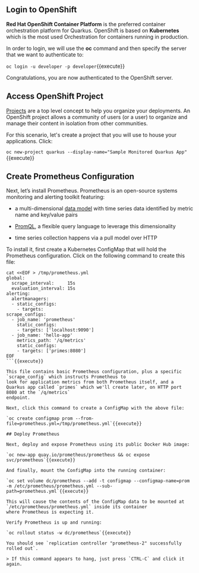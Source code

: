 ## Login to OpenShift

**Red Hat OpenShift Container Platform** is the preferred container orchestration platform for Quarkus. OpenShift is based on **Kubernetes** which is the most used Orchestration
for containers running in production.

In order to login, we will use the **oc** command and then specify the server that we
want to authenticate to:

`oc login -u developer -p developer`{{execute}}

Congratulations, you are now authenticated to the OpenShift server.

## Access OpenShift Project

[Projects](https://docs.openshift.com/container-platform/3.11/architecture/core_concepts/projects_and_users.html#projects)
are a top level concept to help you organize your deployments. An
OpenShift project allows a community of users (or a user) to organize and manage
their content in isolation from other communities.

For this scenario, let's create a project that you will use to house your applications. Click:

`oc new-project quarkus --display-name="Sample Monitored Quarkus App"`{{execute}}

## Create Prometheus Configuration

Next, let’s install Prometheus. Prometheus is an open-source systems monitoring and alerting toolkit featuring:

  - a multi-dimensional [data model](https://prometheus.io/docs/concepts/data_model/) with time series data identified by metric name and key/value pairs

  - [PromQL](https://prometheus.io/docs/prometheus/latest/querying/basics/), a flexible query language to leverage this dimensionality

  - time series collection happens via a pull model over HTTP

To install it, first create a Kubernetes ConfigMap that will hold the Prometheus configuration. Click on the following command to create this file:

```
cat <<EOF > /tmp/prometheus.yml
global:
  scrape_interval:     15s
  evaluation_interval: 15s
alerting:
  alertmanagers:
  - static_configs:
    - targets:
scrape_configs:
  - job_name: 'prometheus'
    static_configs:
    - targets: ['localhost:9090']
  - job_name: 'hello-app'
    metrics_path: '/q/metrics'
    static_configs:
    - targets: ['primes:8080']
EOF
```{{execute}}

This file contains basic Prometheus configuration, plus a specific `scrape_config` which instructs Prometheus to
look for application metrics from both Prometheus itself, and a Quarkus app called `primes` which we'll create later, on HTTP port 8080 at the `/q/metrics`
endpoint.

Next, click this command to create a ConfigMap with the above file:

`oc create configmap prom --from-file=prometheus.yml=/tmp/prometheus.yml`{{execute}}

## Deploy Prometheus

Next, deploy and expose Prometheus using its public Docker Hub image:

`oc new-app quay.io/prometheus/prometheus && oc expose svc/prometheus`{{execute}}

And finally, mount the ConfigMap into the running container:

`oc set volume dc/prometheus --add -t configmap --configmap-name=prom -m /etc/prometheus/prometheus.yml --sub-path=prometheus.yml`{{execute}}

This will cause the contents of the ConfigMap data to be mounted at `/etc/prometheus/prometheus.yml` inside its container
where Prometheus is expecting it.

Verify Prometheus is up and running:

`oc rollout status -w dc/prometheus`{{execute}}

You should see `replication controller "prometheus-2" successfully rolled out`.

> If this command appears to hang, just press `CTRL-C` and click it again.
